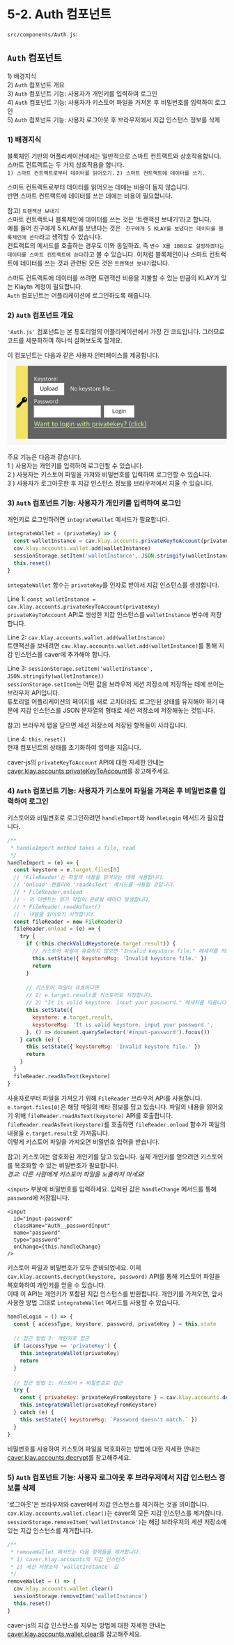 # 5-2. Auth 컴포넌트

`src/components/Auth.js`:

## `Auth` 컴포넌트

1\) 배경지식  
2\) `Auth` 컴포넌트 개요  
3\) `Auth` 컴포넌트 기능: 사용자가 개인키를 입력하여 로그인  
4\) `Auth` 컴포넌트 기능: 사용자가 키스토어 파일을 가져온 후 비밀번호를 입력하여 로그인  
5\) `Auth` 컴포넌트 기능: 사용자 로그아웃 후 브라우저에서 지갑 인스턴스 정보를 삭제

### 1\) 배경지식

블록체인 기반의 어플리케이션에서는 일반적으로 스마트 컨트랙트와 상호작용합니다.  
스마트 컨트랙트는 두 가지 상호작용을 합니다.  
`1) 스마트 컨트랙트로부터 데이터를 읽어오기.` `2) 스마트 컨트랙트에 데이터를 쓰기.`

스마트 컨트랙트로부터 데이터를 읽어오는 데에는 비용이 들지 않습니다.  
반면 스마트 컨트랙트에 데이터를 쓰는 데에는 비용이 필요합니다.

참고\) `트랜잭션 보내기`  
스마트 컨트랙트나 블록체인에 데이터를 쓰는 것은 '트랜잭션 보내기'라고 합니다.  
예를 들어 친구에게 5 KLAY를 보낸다는 것은 ` 친구에게 5 KLAY를 보냈다는 데이터를 블록체인에 쓴다`라고 생각할 수 있습니다.  
컨트랙트의 메서드를 호출하는 경우도 이와 동일하죠. 즉 `변수 X를 100으로 설정하겠다는 데이터를 스마트 컨트랙트에 쓴다`라고 볼 수 있습니다. 이처럼 블록체인이나 스마트 컨트랙트에 데이터를 쓰는 것과 관련된 모든 것은 `트랜잭션 보내기`랍니다.

스마트 컨트랙트에 데이터를 쓰려면 트랜잭션 비용을 지불할 수 있는 만큼의 KLAY가 있는 Klaytn 계정이 필요합니다.  
`Auth` 컴포넌트는 어플리케이션에 로그인하도록 해줍니다.

### 2\) `Auth` 컴포넌트 개요

`'Auth.js'` 컴포넌트는 본 튜토리얼의 어플리케이션에서 가장 긴 코드입니다. 그러므로 코드를 세분화하여 하나씩 살펴보도록 할게요.

이 컴포넌트는 다음과 같은 사용자 인터페이스를 제공합니다. ![auth 컴포넌트](../images/tutorial-auth-component.png)

주요 기능은 다음과 같습니다.  
1 \) 사용자는 개인키를 입력하여 로그인할 수 있습니다.   
2 \) 사용자는 키스토어 파일을 가져와 비밀번호를 입력하여 로그인할 수 있습니다.   
3 \) 사용자가 로그아웃한 후 지갑 인스턴스 정보를 브라우저에서 지울 수 있습니다.

### 3\) `Auth` 컴포넌트 기능: 사용자가 개인키를 입력하여 로그인

개인키로 로그인하려면 `integrateWallet` 메서드가 필요합니다.

```javascript
integrateWallet = (privateKey) => {
  const walletInstance = cav.klay.accounts.privateKeyToAccount(privateKey)
  cav.klay.accounts.wallet.add(walletInstance)
  sessionStorage.setItem('walletInstance', JSON.stringify(walletInstance))
  this.reset()
}
```

`integateWallet` 함수는 `privateKey`를 인자로 받아서 지갑 인스턴스를 생성합니다.

Line 1: `const walletInstance = cav.klay.accounts.privateKeyToAccount(privateKey)`  
`privateKeyToAccount` API로 생성한 지갑 인스턴스를 `walletInstance` 변수에 저장합니다.

Line 2: `cav.klay.accounts.wallet.add(walletInstance)`  
트랜잭션을 보내려면 `cav.klay.accounts.wallet.add(walletInstance)`를 통해 지갑 인스턴스를 caver에 추가해야 합니다.

Line 3: `sessionStorage.setItem('walletInstance', JSON.stringify(walletInstance))`  
`sessionStorage.setItem`는 어떤 값을 브라우저 세션 저장소에 저장하는 데에 쓰이는 브라우저 API입니다.  
튜토리얼 어플리케이션의 페이지를 새로 고치더라도 로그인된 상태를 유지해야 하기 때문에 지갑 인스턴스를 JSON 문자열의 형태로 세션 저장소에 저장해놓는 것입니다.

참고\) 브라우저 탭을 닫으면 세션 저장소에 저장된 항목들이 사라집니다.

Line 4: `this.reset()`  
현재 컴포넌트의 상태를 초기화하여 입력을 지웁니다.

caver-js의 `privateKeyToAccount` API에 대한 자세한 안내는 [caver.klay.accounts.privateKeyToAccount](https://docs.klaytn.com/sdk/caverjs/caver.klay.accounts#privatekeytoaccount)를 참고해주세요.

### 4\) `Auth` 컴포넌트 기능: 사용자가 키스토어 파일을 가져온 후 비밀번호를 입력하여 로그인

키스토어와 비밀번호로 로그인하려면 `handleImport`와 `handleLogin` 메서드가 필요합니다.

```javascript
/**
 * handleImport method takes a file, read
 */
handleImport = (e) => {
  const keystore = e.target.files[0]
  // 'FileReader'는 파일의 내용을 읽어오는 데에 사용됩니다.
  // 'onload' 핸들러와 'readAsText' 메서드를 사용할 것입니다.
  // * FileReader.onload
  // - 이 이벤트는 읽기 작업이 완료될 때마다 발생합니다.
  // * FileReader.readAsText()
  // - 내용을 읽어오기 시작합니다.
  const fileReader = new FileReader()
  fileReader.onload = (e) => {
    try {
      if (!this.checkValidKeystore(e.target.result)) {
        // 키스토어 파일이 유효하지 않으면 "Invalid keystore file." 메세지를 띄웁니다.
        this.setState({ keystoreMsg: 'Invalid keystore file.' })
        return
      }

      // 키스토어 파일이 유효하다면
      // 1) e.target.result를 키스토어로 지정합니다.
      // 2) "It is valid keystore. input your password." 메세지를 띄웁니다.
      this.setState({
        keystore: e.target.result,
        keystoreMsg: 'It is valid keystore. input your password.',
      }, () => document.querySelector('#input-password').focus())
    } catch (e) {
      this.setState({ keystoreMsg: 'Invalid keystore file.' })
      return
    }
  }
  fileReader.readAsText(keystore)
}
```

사용자로부터 파일을 가져오기 위해 `FileReader` 브라우저 API를 사용합니다.  
`e.target.files[0]`은 해당 파일의 메타 정보를 담고 있습니다. 파일의 내용을 읽어오기 위해 `fileReader.readAsText(keystore)` API를 호출합니다.  
`fileReader.readAsText(keystore)`를 호출하면 `fileReader.onload` 함수가 파일의 내용을 `e.target.result`로 가져옵니다.  
이렇게 키스토어 파일을 가져오면 비밀번호 입력을 받습니다.

참고\) 키스토어는 암호화된 개인키를 담고 있습니다. 실제 개인키를 얻으려면 키스토어를 복호화할 수 있는 비밀번호가 필요합니다.  
*경고: 다른 사람에게 키스토어 파일을 노출하지 마세요!*

`<input>` 부분에 비밀번호를 입력하세요. 입력된 값은 `handleChange` 메서드를 통해 `password`에 저장됩니다.

```markup
<input
  id="input-password"
  className="Auth__passwordInput"
  name="password"
  type="password"
  onChange={this.handleChange}
/>
```

키스토어 파일과 비밀번호가 모두 준비되었네요. 이제 `cav.klay.accounts.decrypt(keystore, password)` API를 통해 키스토어 파일을 복호화하여 개인키를 얻을 수 있습니다.  
이때 이 API는 개인키가 포함된 지갑 인스턴스를 반환합니다. 개인키를 가져오면, 앞서 사용한 방법 그대로 `integrateWallet` 메서드를 사용할 수 있습니다.

```javascript
handleLogin = () => {
  const { accessType, keystore, password, privateKey } = this.state

  // 접근 방법 2: 개인키로 접근
  if (accessType == 'privateKey') {
    this.integrateWallet(privateKey)
    return
  }

  // 접근 방법 1: 키스토어 + 비밀번호로 접근
  try {
    const { privateKey: privateKeyFromKeystore } = cav.klay.accounts.decrypt(keystore, password)
    this.integrateWallet(privateKeyFromKeystore)
  } catch (e) {
    this.setState({ keystoreMsg: `Password doesn't match.` })
  }
}
```

비밀번호를 사용하여 키스토어 파일을 복호화하는 방법에 대한 자세한 안내는 [caver.klay.accounts.decrypt](https://docs.klaytn.com/sdk/caverjs/caver.klay.accounts#decrypt)를 참고해주세요.

### 5\) `Auth` 컴포넌트 기능: 사용자 로그아웃 후 브라우저에서 지갑 인스턴스 정보를 삭제

'로그아웃'은 브라우저와 caver에서 지갑 인스턴스를 제거하는 것을 의미합니다.  
`cav.klay.accounts.wallet.clear()`는 caver의 모든 지갑 인스턴스를 제거합니다.  
`sessionStorage.removeItem('walletInstance')`는 해당 브라우저의 세션 저장소에 있는 지갑 인스턴스를 제거합니다.

```javascript
/**
 * removeWallet 메서드는 다음 항목들을 제거합니다.
 * 1) caver.klay.accounts의 지갑 인스턴스
 * 2) 세션 저장소의 'walletInstance' 값
 */
removeWallet = () => {
  cav.klay.accounts.wallet.clear()
  sessionStorage.removeItem('walletInstance')
  this.reset()
}
```

caver-js의 지갑 인스턴스를 지우는 방법에 대한 자세한 안내는 [caver.klay.accounts.wallet.clear](https://docs.klaytn.com/sdk/caverjs/caver.klay.accounts#wallet-clear)를 참고해주세요.